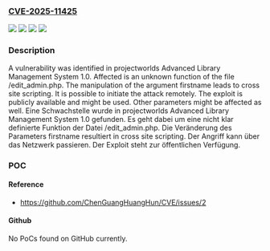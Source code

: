 ### [CVE-2025-11425](https://cve.mitre.org/cgi-bin/cvename.cgi?name=CVE-2025-11425)
![](https://img.shields.io/static/v1?label=Product&message=Advanced%20Library%20Management%20System&color=blue)
![](https://img.shields.io/static/v1?label=Version&message=1.0%20&color=brightgreen)
![](https://img.shields.io/static/v1?label=Vulnerability&message=Code%20Injection&color=brightgreen)
![](https://img.shields.io/static/v1?label=Vulnerability&message=Cross%20Site%20Scripting&color=brightgreen)

### Description

A vulnerability was identified in projectworlds Advanced Library Management System 1.0. Affected is an unknown function of the file /edit_admin.php. The manipulation of the argument firstname leads to cross site scripting. It is possible to initiate the attack remotely. The exploit is publicly available and might be used. Other parameters might be affected as well.
Eine Schwachstelle wurde in projectworlds Advanced Library Management System 1.0 gefunden. Es geht dabei um eine nicht klar definierte Funktion der Datei /edit_admin.php. Die Veränderung des Parameters firstname resultiert in cross site scripting. Der Angriff kann über das Netzwerk passieren. Der Exploit steht zur öffentlichen Verfügung.

### POC

#### Reference
- https://github.com/ChenGuangHuangHun/CVE/issues/2

#### Github
No PoCs found on GitHub currently.

